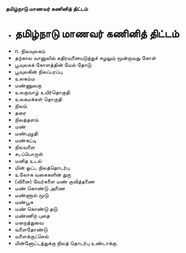 **தமிழ்நாடு மாணவர் கணினித் திட்டம்**
- # தமிழ்நாடு மாணவர் கணினித் திட்டம்
- n. நிலவுலகம்
- தற்கால வானுலில் கதிரவனையடுத்துச் சுழலும் மூன்றாவது கோள்
- பூவுலகக் கோளத்தின் மேல் தோடு
- பூவுலகின் நிலப்பரப்பு
- உலகம்ம
- மண்ணுலகு
- உலகுவாழ் உயிர்தொகுதி
- உலகமக்கள் தொகுதி
- நிலம்
- தரை
-  நிலத்தளம்
- மண்
- மண்புழுதி
- மண்கட்டி
- நிலவளை
- சடப்பொருள்
- மனித உடல்
- மின் ஓட்ட நிலத்தொடர்பு
- உலோக வகைகளின் துரு
- (வினை) வேர்களை மண் குவித்தணை
- மண் கொண்டு அணை
- மண்ணால் மூடு
- மண்பூசு
- மண் கொண்டு தடு
- மண்ணிற் புதை
- மறைத்துவை
- வளைதோண்டு
- வளைக்குட்செல்
- மின்னோட்டத்துக்கு நிலத் தொடர்பு உண்டாக்கு.

